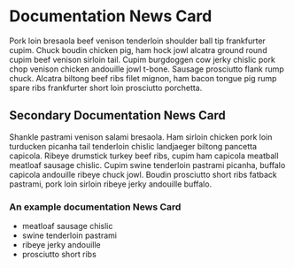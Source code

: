 # Documentation News Card
Pork loin bresaola beef venison tenderloin shoulder ball tip frankfurter cupim. Chuck boudin chicken pig, ham hock jowl alcatra ground round cupim beef venison sirloin tail. Cupim burgdoggen cow jerky chislic pork chop venison chicken andouille jowl t-bone. Sausage prosciutto flank rump chuck. Alcatra biltong beef ribs filet mignon, ham bacon tongue pig rump spare ribs frankfurter short loin prosciutto porchetta.

## Secondary Documentation News Card
Shankle pastrami venison salami bresaola. Ham sirloin chicken pork loin turducken picanha tail tenderloin chislic landjaeger biltong pancetta capicola. Ribeye drumstick turkey beef ribs, cupim ham capicola meatball meatloaf sausage chislic. Cupim swine tenderloin pastrami picanha, buffalo capicola andouille ribeye chuck jowl. Boudin prosciutto short ribs fatback pastrami, pork loin sirloin ribeye jerky andouille buffalo.

### An example documentation News Card

- meatloaf sausage chislic
- swine tenderloin pastrami
- ribeye jerky andouille
- prosciutto short ribs
